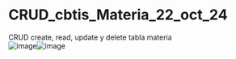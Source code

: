 # CRUD_cbtis_Materia_22_oct_24
CRUD create, read, update y delete tabla materia  
![image](https://github.com/user-attachments/assets/68d59c27-9e83-4293-95ac-cbda3afbc497)![image](https://github.com/user-attachments/assets/933dc7ea-288f-4bb2-8c08-5a6855894ebe)


